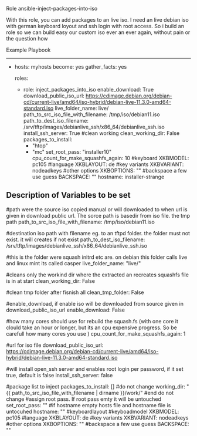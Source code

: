 Role ansible-inject-packages-into-iso

With this role, you can add packages to an live iso.
I need an live debian iso with german keyboard loyout and ssh login with root access.
So i build an role so we can build easy our custom iso ever an ever again, without pain or the question how


Example Playbook


---
- hosts: myhosts
  become: yes
  gather_facts: yes

  roles:
    - role: inject_packages_into_iso
      enable_download: True
      download_public_iso_url: https://cdimage.debian.org/debian-cd/current-live/amd64/iso-hybrid/debian-live-11.3.0-amd64-standard.iso
      live_folder_name: live/
      path_to_src_iso_file_with_filename: /tmp/iso/debian11.iso
      path_to_dest_iso_filename: /srv/tftp/images/debianlive_ssh/x86_64/debianlive_ssh.iso
      install_ssh_server: True
      #clean working
      clean_working_dir: False
      packages_to_install:
      - "htop"
      - "mc"
      set_root_pass: "installer10"
      cpu_count_for_make_squashfs_again: 10
      #keyboard
      XKBMODEL: pc105
      #language
      XKBLAYOUT: de
      #key variants
      XKBVARIANT: nodeadkeys
      #other options
      XKBOPTIONS: ""
      #backspace a few use guess
      BACKSPACE: ""
      hostname: installer-strange

Description of Variables to be set
---
#path were the source iso copied manual or will downloaded to when url is given in download public url. The sorce path is basedir from iso file. the tmp path
path_to_src_iso_file_with_filename: /tmp/iso/debian11.iso

#destination iso path with filename eg. to an tftpd folder. the folder must not exist. it will creates if not exist
path_to_dest_iso_filename: /srv/tftp/images/debianlive_ssh/x86_64/debianlive_ssh.iso

#this is the folder were squash initrd etc are. on debian this folder calls live and linux mint its called casper
live_folder_name: "live/"

#cleans only the workind dir where the extracted an recreates squashfs file is in at start
clean_working_dir: False

#clean tmp folder after fisnish all
clean_tmp_folder: False

#enable_download, if enable iso will be downloaded from source given in download_public_iso_url
enable_download: False

#how many cores should use for rebuild the squash.fs (with one core it clould take an hour or longer, but its an cpu expensive progress. So be carefull how many cores you use )
cpu_count_for_make_squashfs_again: 1

#url for iso file
download_public_iso_url: https://cdimage.debian.org/debian-cd/current-live/amd64/iso-hybrid/debian-live-11.3.0-amd64-standard.iso

#will install open_ssh server and enables root login per password, if it set true, default is false
install_ssh_server: false

#package list to inject
packages_to_install: []
#do not change
working_dir: "{{ path_to_src_iso_file_with_filename | dirname }}/work/"
#end do not change
#assign root pass. If root pass emty it will be  untouched
set_root_pass: ""
#if hostname empty hosts file and hostname file is untocuhed
hostname: ""
#keyboardlayout
#keyboadmodel
XKBMODEL: pc105
#language
XKBLAYOUT: de
#key variants
XKBVARIANT: nodeadkeys
#other options
XKBOPTIONS: ""
#backspace a few use guess
BACKSPACE: ""


